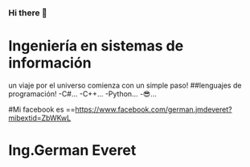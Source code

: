 ### Hi there 👋

# Ingeniería en sistemas de información 
un viaje por el universo comienza con un simple paso!
##lenguajes de programación!
-C#...
-C++...
-Python...
-😎...

#Mi facebook es ==https://www.facebook.com/german.jmdeveret?mibextid=ZbWKwL 

# Ing.German Everet 




<!--
**DelWed/DelWed** is a ✨ _special_ ✨ repository because its `README.md` (this file) appears on your GitHub profile.

Here are some ideas to get you started:

- 🔭 I’m currently working on ...
- 🌱 I’m currently learning ...
- 👯 I’m looking to collaborate on ...
- 🤔 I’m looking for help with ...
- 💬 Ask me about ...
- 📫 How to reach me: ...
- 😄 Pronouns: ...
- ⚡ Fun fact: ...
-->
